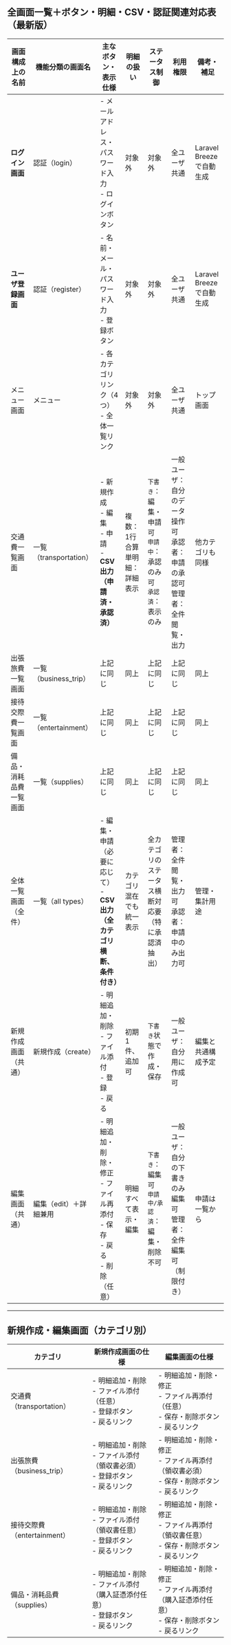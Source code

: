 ## 全画面一覧＋ボタン・明細・CSV・認証関連対応表（最新版）

| 画面構成上の名前    | 機能分類の画面名           | 主なボタン・表示仕様                                            | 明細の扱い               | ステータス制御                         | 利用権限                           | 備考・補足               |
| ----------- | ------------------ | ----------------------------------------------------- | ------------------- |----------------------------------|----------------------------------|-------------------|
| **ログイン画面**  | 認証（login）          | - メールアドレス・パスワード入力<br>- ログインボタン                        | 対象外                 | 対象外                               | 全ユーザ共通                          | Laravel Breezeで自動生成 |
| **ユーザ登録画面** | 認証（register）       | - 名前・メール・パスワード入力<br>- 登録ボタン                           | 対象外                 | 対象外                               | 全ユーザ共通                          | Laravel Breezeで自動生成 |
| メニュー画面      | メニュー               | - 各カテゴリリンク（4つ）<br>- 全体一覧リンク                           | 対象外                 | 対象外                               | 全ユーザ共通                          | トップ画面               |
| 交通費一覧画面     | 一覧（transportation） | - 新規作成<br>- 編集<br>- 申請<br>- **CSV出力（申請済・承認済）**        | 複数：1行合算<br>単明細：詳細表示 | `下書き`：編集・申請可<br>`申請中`：承認のみ可<br>`承認済`：表示のみ | 一般ユーザ：自分のデータ操作可<br>承認者：申請の承認可<br>管理者：全件閲覧・出力 | 他カテゴリも同様            |
| 出張旅費一覧画面    | 一覧（business_trip）   | 上記に同じ                                                 | 同上                  | 上記に同じ                            | 上記に同じ                            | 同上                  |
| 接待交際費一覧画面   | 一覧（entertainment）  | 上記に同じ                                                 | 同上                  | 上記に同じ                            | 上記に同じ                            | 同上                  |
| 備品・消耗品費一覧画面 | 一覧（supplies）       | 上記に同じ                                                 | 同上                  | 上記に同じ                            | 上記に同じ                            | 同上                  |
| 全体一覧画面（全件）  | 一覧（all types）      | - 編集・申請（必要に応じて）<br>- **CSV出力（全カテゴリ横断、条件付き）**          | カテゴリ混在でも統一表示        | 全カテゴリのステータス横断対応要<br>（特に承認済抽出）        | 管理者：全件閲覧・出力可<br>承認者：申請中のみ出力可             | 管理・集計用途             |
| 新規作成画面（共通）  | 新規作成（create）       | - 明細追加・削除<br>- ファイル添付<br>- 登録<br>- 戻る                 | 初期1件、追加可            | `下書き`状態で作成・保存                   | 一般ユーザ：自分用に作成可                  | 編集と共通構成予定           |
| 編集画面（共通）    | 編集（edit）＋詳細兼用      | - 明細追加・削除・修正<br>- ファイル再添付<br>- 保存<br>- 戻る<br>- 削除（任意） | 明細すべて表示・編集          | `下書き`：編集可<br>`申請中/承認済`：編集・削除不可 | 一般ユーザ：自分の下書きのみ編集可<br>管理者：全件編集可（制限付き） | 申請は一覧から             |

---

## 新規作成・編集画面（カテゴリ別）

| カテゴリ          | 新規作成画面の仕様                                                         | 編集画面の仕様                                                                 |
|-------------------|------------------------------------------------------------------------|-----------------------------------------------------------------------------|
| 交通費（transportation） | - 明細追加・削除<br>- ファイル添付（任意）<br>- 登録ボタン<br>- 戻るリンク                        | - 明細追加・削除・修正<br>- ファイル再添付（任意）<br>- 保存・削除ボタン<br>- 戻るリンク |
| 出張旅費（business_trip） | - 明細追加・削除<br>- ファイル添付（領収書必須）<br>- 登録ボタン<br>- 戻るリンク                  | - 明細追加・削除・修正<br>- ファイル再添付（領収書必須）<br>- 保存・削除ボタン<br>- 戻るリンク |
| 接待交際費（entertainment） | - 明細追加・削除<br>- ファイル添付（領収書任意）<br>- 登録ボタン<br>- 戻るリンク                  | - 明細追加・削除・修正<br>- ファイル再添付（領収書任意）<br>- 保存・削除ボタン<br>- 戻るリンク |
| 備品・消耗品費（supplies） | - 明細追加・削除<br>- ファイル添付（購入証憑添付任意）<br>- 登録ボタン<br>- 戻るリンク            | - 明細追加・削除・修正<br>- ファイル再添付（購入証憑添付任意）<br>- 保存・削除ボタン<br>- 戻るリンク |
